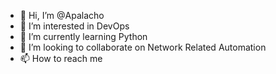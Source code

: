 - 👋 Hi, I’m @Apalacho
- 👀 I’m interested in DevOps
- 🌱 I’m currently learning Python
- 💞️ I’m looking to collaborate on Network Related Automation
- 📫 How to reach me 

<!---
Apalacho/Apalacho is a ✨ special ✨ repository because its `README.md` (this file) appears on your GitHub profile.
You can click the Preview link to take a look at your changes.
--->
